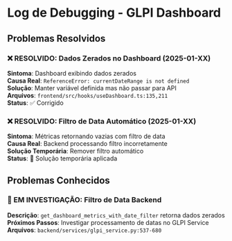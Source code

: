 # Log de Debugging - GLPI Dashboard

## Problemas Resolvidos

### ❌ RESOLVIDO: Dados Zerados no Dashboard (2025-01-XX)
**Sintoma**: Dashboard exibindo dados zerados  
**Causa Real**: `ReferenceError: currentDateRange is not defined`  
**Solução**: Manter variável definida mas não passar para API  
**Arquivos**: `frontend/src/hooks/useDashboard.ts:135,211`  
**Status**: ✅ Corrigido

### ❌ RESOLVIDO: Filtro de Data Automático (2025-01-XX)
**Sintoma**: Métricas retornando vazias com filtro de data  
**Causa Real**: Backend processando filtro incorretamente  
**Solução Temporária**: Remover filtro automático  
**Status**: 🔄 Solução temporária aplicada

## Problemas Conhecidos

### 🔄 EM INVESTIGAÇÃO: Filtro de Data Backend
**Descrição**: `get_dashboard_metrics_with_date_filter` retorna dados zerados  
**Próximos Passos**: Investigar processamento de datas no GLPI Service  
**Arquivos**: `backend/services/glpi_service.py:537-680`